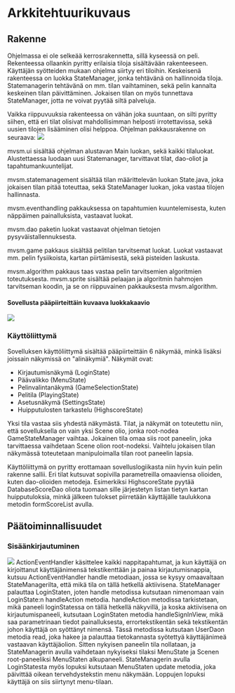 # Arkkitehtuurikuvaus
## Rakenne
Ohjelmassa ei ole selkeää kerrosrakennetta, sillä kyseessä on peli. Rekenteessa ollaankin pyritty erilaisia tiloja sisältävään rakenteeseen. Käyttäjän syötteiden mukaan ohjelma siirtyy eri tiloihin. Keskeisenä rakenteessa on luokka StateManager, jonka tehtävänä on hallinnoida tiloja. Statemanagerin tehtävänä on mm. tilan vaihtaminen, sekä pelin kannalta keskeinen tilan päivittäminen. Jokaisen tilan on myös tunnettava StateManager, jotta ne voivat pyytää siltä palveluja.

Vaikka riippuvuuksia rakenteessa on vähän joka suuntaan, on silti pyritty siihen, että eri tilat olisivat mahdollisimman helposti irrotettavissa, sekä uusien tilojen lisääminen olisi helppoa.
Ohjelman pakkausrakenne on seuraava:
![](https://github.com/LauriTahvanainen/ot-harjoitustyo/blob/master/ManVsMachine/dokumentaatio/kuvat/pakkausrakenne.png)

mvsm.ui sisältää ohjelman alustavan Main luokan, sekä kaikki tilaluokat. Alustettaessa luodaan uusi Statemanager, tarvittavat tilat, dao-oliot ja tapahtumankuuntelijat. 

mvsm.statemanagement sisältää tilan määrittelevän luokan State.java, joka jokaisen tilan pitää toteuttaa, sekä StateManager luokan, joka vastaa tilojen hallinnasta. 

mvsm.eventhandling pakkauksessa on tapahtumien kuuntelemisesta, kuten näppäimen painalluksista, vastaavat luokat. 

mvsm.dao paketin luokat vastaavat ohjelman tietojen pysyväistallennuksesta. 

mvsm.game pakkaus sisältää pelitilan tarvitsemat luokat. Luokat vastaavat mm. pelin fysiikoista, kartan piirtämisestä, sekä pisteiden laskusta. 

mvsm.algorithm pakkaus taas vastaa pelin tarvitsemien algoritmien toteutuksesta. mvsm.sprite sisältää pelaajan ja algoritmin hahmojen tarvitseman koodin, ja se on riippuvainen pakkauksesta mvsm.algorithm.

#### Sovellusta pääpiirteittäin kuvaava luokkakaavio

![](https://github.com/LauriTahvanainen/ot-harjoitustyo/blob/master/ManVsMachine/dokumentaatio/kuvat/luokkakaavio.png)

### Käyttöliittymä
Sovelluksen käyttöliittymä sisältää pääpiirteittäin 6 näkymää, minkä lisäksi joissain näkymissä on "alinäkymiä". Näkymät ovat:
 - Kirjautumisnäkymä (LoginState)
 - Päävalikko (MenuState)
 - Pelinvalintanäkymä (GameSelectionState)
 - Pelitila (PlayingState)
 - Asetusnäkymä (SettingsState)
 - Huipputulosten tarkastelu (HighscoreState)
 
Yksi tila vastaa siis yhdestä näkymästä. Tilat, ja näkymät on toteutettu niin, että sovelluksella on vain yksi Scene olio, jonka root-nodea GameStateManager vaihtaa. Jokainen tila omaa siis root paneelin, joka tarvittaessa vaihdetaan Scene olion root-nodeksi. Vaihtelu jokaisen tilan näkymässä toteutetaan manipuloimalla tilan root paneelin lapsia. 

Käyttöliittymä on pyritty erottamaan sovelluslogiikasta niin hyvin kuin pelin rakenne sallii. Eri tilat kutsuvat sopivilla parametreilla omaaviensa olioiden, kuten dao-olioiden metodeja. Esimerkiksi HighscoreState pyytää DatabaseScoreDao oliota tuomaan sille järjestetyn listan tietyn kartan huipputuloksia, minkä jälkeen tulokset piirretään käyttäjälle taulukkona metodin formScoreList avulla.
 
## Päätoiminnallisuudet
### Sisäänkirjautuminen
![](https://github.com/LauriTahvanainen/ot-harjoitustyo/blob/master/ManVsMachine/dokumentaatio/kuvat/Onnistunut%20sis%C3%A4%C3%A4nkirjautuminen.png)
ActionEventHandler käsittelee kaikki nappitapahtumat, ja kun käyttäjä on kirjoittanut käyttäjänimensä tekstikenttään ja painaa kirjautumisnappia, kutsuu ActionEventHandler handle metodiaan, jossa se kysyy omaavaltaan StateManagerilta, että mikä tila on tällä hetkellä aktiivisena. StateManager palauttaa LoginStaten, joten handle metodissa kutsutaan nimenomaan vain LoginState:n handleAction metodia. handleAction metodissa tarkistetaan, mikä paneeli loginStatessa on tällä hetkellä näkyvillä, ja koska aktiivisena on kirjautumispaneeli, kutsutaan LoginStaten metodia handleSignInView, mikä saa parametrinaan tiedot painalluksesta, errortekstikentän sekä tekstikentän johon käyttäjä on syöttänyt nimensä. Tässä metodissa kutsutaan UserDaon metodia read, joka hakee ja palauttaa tietokannasta syötettyä käyttäjänimeä vastaavan käyttäjäolion. Sitten nykyisen paneelin tila nollataan, ja StateManagerin avulla vaihdetaan nykyiseksi tilaksi MenuState ja Scenen root-paneeliksi MenuStaten alkupaneeli. StateManagerin avulla LoginStatesta myös lopuksi kutsutaan MenuStaten update metodia, joka päivittää oikean tervehdystekstin menu näkymään. Loppujen lopuksi käyttäjä on siis siirtynyt menu-tilaan.
